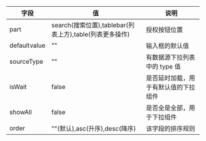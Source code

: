 | 字段         | 值                                                      | 说明                                 |
| ------------ | ------------------------------------------------------- | ------------------------------------ |
| part         | search(搜索位置),tablebar(列表上方),table(列表更多操作) | 授权按钮位置                         |
| defaultvalue | ""                                                      | 输入框的默认值                       |
| sourceType   | ""                                                      | 有数据源下拉列表中的 type 值         |
| isWait       | false                                                   | 是否延时加载，用于有默认值的下拉组件 |
| showAll      | false                                                   | 是否全是全部，用于下拉组件           |
| order        | ""(默认),asc(升序),desc(降序)                           | 该字段的排序规则                     |

